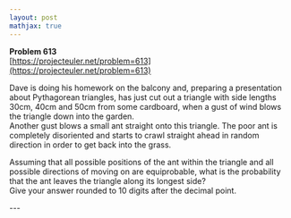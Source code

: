 ```yaml
---
layout: post
mathjax: true
---
```

**Problem 613**  
[https://projecteuler.net/problem=613](https://projecteuler.net/problem=613)

<p>Dave is doing his homework on the balcony and, preparing a presentation about Pythagorean triangles, has just cut out a triangle with side lengths 30cm, 40cm and 50cm from some cardboard, when a gust of wind blows the triangle down into the garden.<br />
Another gust blows a small ant straight onto this triangle. The poor ant is completely disoriented and starts to crawl straight ahead in random direction in order to get back into the grass.</p>

<p>Assuming that all possible positions of the ant within the triangle and all possible directions of moving on are equiprobable, what is the probability that the ant leaves the triangle along its longest side?<br />
Give your answer rounded to 10 digits after the decimal point.</p> 
---

